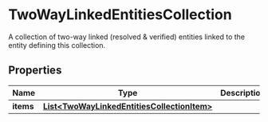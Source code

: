 

# TwoWayLinkedEntitiesCollection

A collection of two-way linked (resolved & verified) entities linked to the entity defining this collection.

## Properties

| Name | Type | Description | Notes |
|------------ | ------------- | ------------- | -------------|
|**items** | [**List&lt;TwoWayLinkedEntitiesCollectionItem&gt;**](TwoWayLinkedEntitiesCollectionItem.md) |  |  |



